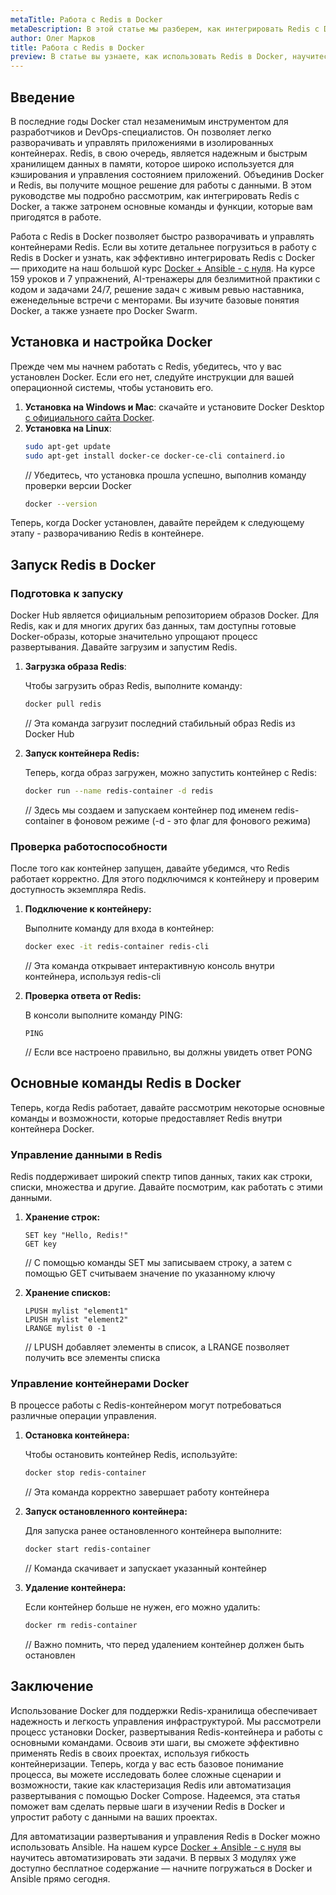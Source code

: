 ```yaml
---
metaTitle: Работа с Redis в Docker
metaDescription: В этой статье мы разберем, как интегрировать Redis с Docker, рассмотрим его основные команды и функции, а также научимся разворачивать и управлять контейнерами Redis с помощью Docker
author: Олег Марков
title: Работа с Redis в Docker
preview: В статье вы узнаете, как использовать Redis в Docker, научитесь разворачивать контейнеры и управлять ими, а также рассмотрите основные команды и функционал Redis
---
```


## Введение

В последние годы Docker стал незаменимым инструментом для разработчиков и DevOps-специалистов. Он позволяет легко разворачивать и управлять приложениями в изолированных контейнерах. Redis, в свою очередь, является надежным и быстрым хранилищем данных в памяти, которое широко используется для кэширования и управления состоянием приложений. Объединив Docker и Redis, вы получите мощное решение для работы с данными. В этом руководстве мы подробно рассмотрим, как интегрировать Redis с Docker, а также затронем основные команды и функции, которые вам пригодятся в работе.

Работа с Redis в Docker позволяет быстро разворачивать и управлять контейнерами Redis. Если вы хотите детальнее погрузиться в работу с Redis в Docker и узнать, как эффективно интегрировать Redis с Docker — приходите на наш большой курс [Docker + Ansible - с нуля](https://purpleschool.ru/course/docker?utm_source=knowledgebase&utm_medium=text&utm_campaign=Rabota_s_Redis_v_Docker). На курсе 159 уроков и 7 упражнений, AI-тренажеры для безлимитной практики с кодом и задачами 24/7, решение задач с живым ревью наставника, еженедельные встречи с менторами. Вы изучите базовые понятия Docker, а также узнаете про Docker Swarm.

## Установка и настройка Docker

Прежде чем мы начнем работать с Redis, убедитесь, что у вас установлен Docker. Если его нет, следуйте инструкции для вашей операционной системы, чтобы установить его.

1. **Установка на Windows и Mac**: скачайте и установите Docker Desktop [с официального сайта Docker](https://www.docker.com/products/docker-desktop).
2. **Установка на Linux**:
   ```bash
   sudo apt-get update
   sudo apt-get install docker-ce docker-ce-cli containerd.io
   ```
   // Убедитесь, что установка прошла успешно, выполнив команду проверки версии Docker
   ```bash
   docker --version
   ```

Теперь, когда Docker установлен, давайте перейдем к следующему этапу - разворачиванию Redis в контейнере.

## Запуск Redis в Docker

### Подготовка к запуску

Docker Hub является официальным репозиторием образов Docker. Для Redis, как и для многих других баз данных, там доступны готовые Docker-образы, которые значительно упрощают процесс развертывания. Давайте загрузим и запустим Redis.

1. **Загрузка образа Redis**: 

   Чтобы загрузить образ Redis, выполните команду:
   ```bash
   docker pull redis
   ```
   // Эта команда загрузит последний стабильный образ Redis из Docker Hub

2. **Запуск контейнера Redis:**

   Теперь, когда образ загружен, можно запустить контейнер с Redis:
   ```bash
   docker run --name redis-container -d redis
   ```
   // Здесь мы создаем и запускаем контейнер под именем redis-container в фоновом режиме (-d - это флаг для фонового режима)

### Проверка работоспособности

После того как контейнер запущен, давайте убедимся, что Redis работает корректно. Для этого подключимся к контейнеру и проверим доступность экземпляра Redis.

1. **Подключение к контейнеру:**

   Выполните команду для входа в контейнер:
   ```bash
   docker exec -it redis-container redis-cli
   ```
   // Эта команда открывает интерактивную консоль внутри контейнера, используя redis-cli

2. **Проверка ответа от Redis:**

   В консоли выполните команду PING:
   ```redis
   PING
   ```
   // Если все настроено правильно, вы должны увидеть ответ PONG

## Основные команды Redis в Docker

Теперь, когда Redis работает, давайте рассмотрим некоторые основные команды и возможности, которые предоставляет Redis внутри контейнера Docker.

### Управление данными в Redis

Redis поддерживает широкий спектр типов данных, таких как строки, списки, множества и другие. Давайте посмотрим, как работать с этими данными.

1. **Хранение строк:**

   ```redis
   SET key "Hello, Redis!"
   GET key
   ```
   // С помощью команды SET мы записываем строку, а затем с помощью GET считываем значение по указанному ключу

2. **Хранение списков:**

   ```redis
   LPUSH mylist "element1"
   LPUSH mylist "element2"
   LRANGE mylist 0 -1
   ```
   // LPUSH добавляет элементы в список, а LRANGE позволяет получить все элементы списка

### Управление контейнерами Docker

В процессе работы с Redis-контейнером могут потребоваться различные операции управления.

1. **Остановка контейнера:**

   Чтобы остановить контейнер Redis, используйте:
   ```bash
   docker stop redis-container
   ```
   // Эта команда корректно завершает работу контейнера

2. **Запуск остановленного контейнера:**

   Для запуска ранее остановленного контейнера выполните:
   ```bash
   docker start redis-container
   ```
   // Команда скачивает и запускает указанный контейнер

3. **Удаление контейнера:**

   Если контейнер больше не нужен, его можно удалить:
   ```bash
   docker rm redis-container
   ```
   // Важно помнить, что перед удалением контейнер должен быть остановлен

## Заключение

Использование Docker для поддержки Redis-хранилища обеспечивает надежность и легкость управления инфраструктурой. Мы рассмотрели процесс установки Docker, развертывания Redis-контейнера и работы с основными командами. Освоив эти шаги, вы сможете эффективно применять Redis в своих проектах, используя гибкость контейнеризации. Теперь, когда у вас есть базовое понимание процесса, вы можете исследовать более сложные сценарии и возможности, такие как кластеризация Redis или автоматизация развертывания с помощью Docker Compose. Надеемся, эта статья поможет вам сделать первые шаги в изучении Redis в Docker и упростит работу с данными на ваших проектах.

Для автоматизации развертывания и управления Redis в Docker можно использовать Ansible. На нашем курсе [Docker + Ansible - с нуля](https://purpleschool.ru/course/docker?utm_source=knowledgebase&utm_medium=text&utm_campaign=Rabota_s_Redis_v_Docker) вы научитесь автоматизировать эти задачи. В первых 3 модулях уже доступно бесплатное содержание — начните погружаться в Docker и Ansible прямо сегодня.
